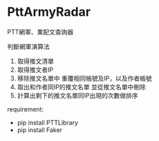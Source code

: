 # PttArmyRadar
PTT網軍、業配文查詢器  

判斷網軍演算法
1. 取得推文清單
2. 取得推文者IP
3. 移除推文名單中 重覆相同帳號及IP，以及作者帳號
4. 取出和作者同IP的推文名單 並從推文名單中刪除
5. 計算出剩下的推文名單同IP出現的次數做排序


requirement:
* pip install PTTLibrary
* pip install Faker
